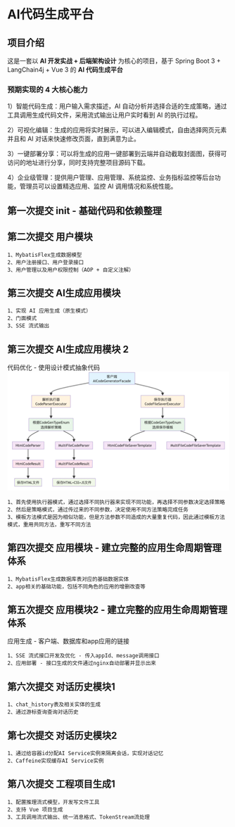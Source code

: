 # AI代码生成平台

## 项目介绍

这是一套以 **AI 开发实战 + 后端架构设计** 为核心的项目，基于 Spring Boot 3 + LangChain4j + Vue 3 的 **AI 代码生成平台**

### 预期实现的 4 大核心能力

1）智能代码生成：用户输入需求描述，AI 自动分析并选择合适的生成策略，通过工具调用生成代码文件，采用流式输出让用户实时看到 AI 的执行过程。

2）可视化编辑：生成的应用将实时展示，可以进入编辑模式，自由选择网页元素并且和 AI 对话来快速修改页面，直到满意为止。

3）一键部署分享：可以将生成的应用一键部署到云端并自动截取封面图，获得可访问的地址进行分享，同时支持完整项目源码下载。

4）企业级管理：提供用户管理、应用管理、系统监控、业务指标监控等后台功能，管理员可以设置精选应用、监控 AI 调用情况和系统性能。

## 第一次提交 init - 基础代码和依赖整理

## 第二次提交 用户模块

    1、MybatisFlex生成数据模型
    2、用户注册接口、用户登录接口
    3、用户管理以及用户权限控制（AOP + 自定义注解）

## 第三次提交 AI生成应用模块

    1、实现 AI 应用生成（原生模式）
    2、门面模式
    3、SSE 流式输出

## 第三次提交 AI生成应用模块 2
代码优化 - 使用设计模式抽象代码
    ![img.png](src/main/resources/pic/img1.png)

    1、首先使用执行器模式，通过选择不同执行器来实现不同功能，再选择不同参数决定选择策略
    2、然后是策略模式，通过传过来的不同参数，决定使用不同方法策略完成任务
    3、模板方法模式是因为相似功能，但是方法参数不同造成的大量重复代码，因此通过模板方法模式，重用共同方法，重写不同方法

## 第四次提交 应用模块 - 建立完整的应用生命周期管理体系

    1、MybatisFlex生成数据库表对应的基础数据实体
    2、app相关的基础功能，包括不同角色的应用的增删改查等

## 第五次提交 应用模块2 - 建立完整的应用生命周期管理体系
应用生成 - 客户端、数据库和app应用的链接

    1、SSE 流式接口开发及优化 - 传入appId、message调用接口
    2、应用部署 - 接口生成的文件通过nginx自动部署并显示出来

## 第六次提交 对话历史模块1

    1、chat_history表及相关实体的生成
    2、通过游标查询查询对话历史

## 第七次提交 对话历史模块2

    1、通过给容器id分配AI Service实例来隔离会话，实现对话记忆
    2、Caffeine实现缓存AI Service实例

## 第八次提交 工程项目生成1

    1、配置推理流式模型，开发写文件工具
    2、支持 Vue 项目生成
    3、工具调用流式输出、统一消息格式、TokenStream流处理